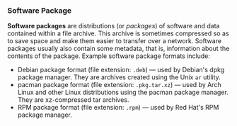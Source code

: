 ### Software Package
**Software packages** are distributions (or *packages*) of software and data contained within a file archive. This archive is sometimes compressed so as to save space and make them easier to transfer over a network. Software packages usually also contain some metadata, that is, information about the contents of the package. Example software package formats include:

* Debian package format (file extension: `.deb`) &mdash; used by Debian's dpkg package manager. They are archives created using the Unix `ar` utility.
* pacman package format (file extension: `.pkg.tar.xz`) &mdash; used by Arch Linux and other Linux distributions using the pacman package manager. They are xz-compressed tar archives. 
* RPM package format (file extension: `.rpm`) &mdash; used by Red Hat's RPM package manager.
